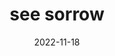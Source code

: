 ---
layout: semiterm
title: see sorrow

phonetic: "see saa-row"
ipa: "siː ˈsɒrəʊ"

definition: [
	{
		pos: noun,
		description: [
			{
				explanation: "Also known as Ocular Degradation Depression (ODD); depression that occurs from vision loss.",
				example: "The auditorium didn't do anything to help my see sorrow."
			}
		]
	}
]

date: 2022-11-18
neologist: Semi
---